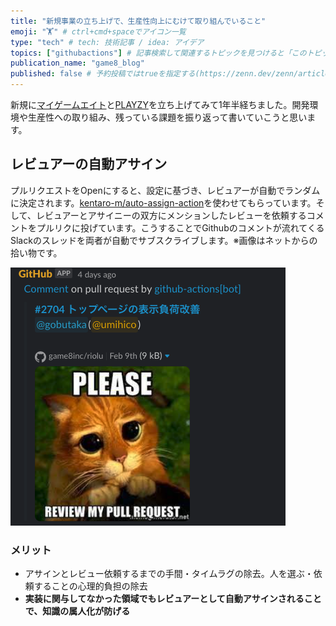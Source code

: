 ```yaml
---
title: "新規事業の立ち上げで、生産性向上にむけて取り組んでいること"
emoji: "🏋️" # ctrl+cmd+spaceでアイコン一覧
type: "tech" # tech: 技術記事 / idea: アイデア
topics: ["githubactions"] # 記事検索して関連するトピックを見つけると「このトピックを指定するには◯◯◯と入力」と教えてくれる
publication_name: "game8_blog"
published: false # 予約投稿ではtrueを指定する(https://zenn.dev/zenn/articles/zenn-cli-guide)
---
```


新規に[マイゲームエイト](https://mygame8.jp/)と[PLAYZY](https://playzy.jp/)を立ち上げてみて1年半経ちました。開発環境や生産性への取り組み、残っている課題を振り返って書いていこうと思います。

## レビュアーの自動アサイン

プルリクエストをOpenにすると、設定に基づき、レビュアーが自動でランダムに決定されます。[kentaro-m/auto-assign-action](https://github.com/kentaro-m/auto-assign-action)を使わせてもらっています。そして、レビュアーとアサイニーの双方にメンションしたレビューを依頼するコメントをプルリクに投げています。こうすることでGithubのコメントが流れてくるSlackのスレッドを両者が自動でサブスクライブします。※画像はネットからの拾い物です。

![](/images/articles/b19c015e80001a.md/cat.png)

### メリット

- アサインとレビュー依頼するまでの手間・タイムラグの除去。人を選ぶ・依頼することの心理的負担の除去
- **実装に関与してなかった領域でもレビュアーとして自動アサインされることで、知識の属人化が防げる**
